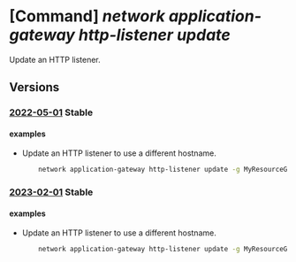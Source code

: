 # [Command] _network application-gateway http-listener update_

Update an HTTP listener.

## Versions

### [2022-05-01](/Resources/mgmt-plane/L3N1YnNjcmlwdGlvbnMve30vcmVzb3VyY2Vncm91cHMve30vcHJvdmlkZXJzL21pY3Jvc29mdC5uZXR3b3JrL2FwcGxpY2F0aW9uZ2F0ZXdheXMve30=/2022-05-01.xml) **Stable**

<!-- mgmt-plane /subscriptions/{}/resourcegroups/{}/providers/microsoft.network/applicationgateways/{} 2022-05-01 properties.httpListeners[] -->

#### examples

- Update an HTTP listener to use a different hostname.
    ```bash
        network application-gateway http-listener update -g MyResourceGroup --gateway-name MyAppGateway -n MyHttpListener --host-name www.mynewhost.com
    ```

### [2023-02-01](/Resources/mgmt-plane/L3N1YnNjcmlwdGlvbnMve30vcmVzb3VyY2Vncm91cHMve30vcHJvdmlkZXJzL21pY3Jvc29mdC5uZXR3b3JrL2FwcGxpY2F0aW9uZ2F0ZXdheXMve30=/2023-02-01.xml) **Stable**

<!-- mgmt-plane /subscriptions/{}/resourcegroups/{}/providers/microsoft.network/applicationgateways/{} 2023-02-01 properties.httpListeners[] -->

#### examples

- Update an HTTP listener to use a different hostname.
    ```bash
        network application-gateway http-listener update -g MyResourceGroup --gateway-name MyAppGateway -n MyHttpListener --host-name www.mynewhost.com
    ```
